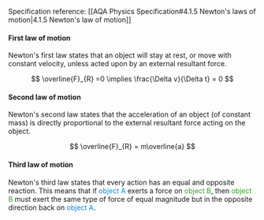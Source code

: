 Specification reference: [[AQA Physics Specification#4.1.5 Newton's laws of motion|4.1.5 Newton's law of motion]]
#### First law of motion
Newton's first law states that an object will stay at rest, or move with constant velocity, unless acted upon by an external resultant force.

$$
\overline{F}_{R} =0 \implies \frac{\Delta v}{\Delta t} = 0
$$

#### Second law of motion
Newton's second law states that the acceleration of an object (of constant mass) is directly proportional to the external resultant force acting on the object.

$$
\overline{F}_{R} = m\overline{a}
$$

#### Third law of motion
Newton's third law states that every action has an equal and opposite reaction. This means that if <span style='color:008ae6;'>object A</span> exerts a force on <span style='color:29a329;'>object B</span>, then <span style='color:29a329;'>object B</span> must exert the same type of force of equal magnitude but in the opposite direction back on <span style='color:008ae6;'>object A</span>.